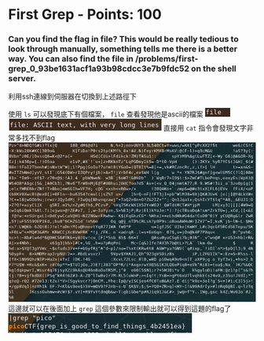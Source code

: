  
# First Grep - Points: 100

### Can you find the flag in file? This would be really tedious to look through manually, something tells me there is a better way. You can also find the file in /problems/first-grep_0_93be1631acf1a93b98cdcc3e7b9fdc52 on the shell server.

利用ssh連線到伺服器在切換到上述路徑下

使用 `ls` 可以發現底下有個檔案， `file` 查看發現他是ascii的檔案
![image](https://github.com/bohsiang/CTF_practice/blob/master/picoCTF2019/picture/First%20Grep_1.PNG)
![image](https://github.com/bohsiang/CTF_practice/blob/master/picoCTF2019/picture/First%20Grep_2.PNG)
直接用 `cat` 指令會發現文字非常多找不到flag
![image](https://github.com/bohsiang/CTF_practice/blob/master/picoCTF2019/picture/First%20Grep_3.PNG)
這邊就可以在後面加上 `grep` 這個參數來限制輸出就可以得到這題的flag了
![image](https://github.com/bohsiang/CTF_practice/blob/master/picoCTF2019/picture/First%20Grep_4.PNG)

